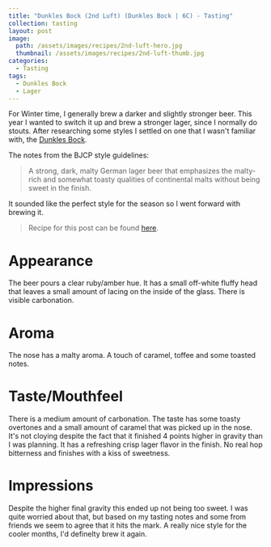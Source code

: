 ```yaml
---
title: "Dunkles Bock (2nd Luft) (Dunkles Bock | 6C) - Tasting"
collection: tasting
layout: post
image:
  path: /assets/images/recipes/2nd-luft-hero.jpg
  thumbnail: /assets/images/recipes/2nd-luft-thumb.jpg
categories:
  - Tasting
tags:
  - Dunkles Bock
  - Lager
---
```


For Winter time, I generally brew a darker and slightly stronger beer. This year I wanted
to switch it up and brew a stronger lager, since I normally do stouts. After researching
some styles I settled on one that I wasn't familiar with, the [Dunkles Bock](https://www.bjcp.org/style/2021/6/6C/dunkles-bock/).

The notes from the BJCP style guidelines:

> A strong, dark, malty German lager beer that emphasizes the malty-rich and somewhat toasty qualities of continental malts without being sweet in the finish.

It sounded like the perfect style for the season so I went forward with brewing it.

> Recipe for this post can be found [here](/recipes/2nd-luft-dunkles-bock/).

# Appearance

The beer pours a clear ruby/amber hue. It has a small off-white fluffy head that
leaves a small amount of lacing on the inside of the glass. There is visible
carbonation.

# Aroma

The nose has a malty aroma. A touch of caramel, toffee and some toasted notes.

# Taste/Mouthfeel

There is a medium amount of carbonation. The taste has some toasty overtones and
a small amount of caramel that was picked up in the nose. It's not cloying despite the
fact that it finished 4 points higher in gravity than I was planning. It has a
refreshing crisp lager flavor in the finish. No real hop bitterness and finishes with
a kiss of sweetness.

# Impressions

Despite the higher final gravity this ended up not being too sweet. I was quite worried
about that, but based on my tasting notes and some from friends we seem to agree that it hits
the mark. A really nice style for the cooler months, I'd definelty brew it again.
